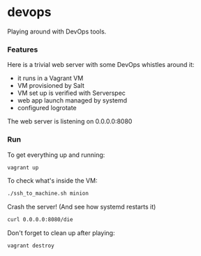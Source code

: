 # devops
Playing around with DevOps tools.

### Features
Here is a trivial web server with some DevOps whistles around it:
- it runs in a Vagrant VM
- VM provisioned by Salt
- VM set up is verified with Serverspec
- web app launch managed by systemd
- configured logrotate

The web server is listening on 0.0.0.0:8080

### Run
To get everything up and running:
```bash
vagrant up
```

To check what's inside the VM:
```bash
./ssh_to_machine.sh minion
```

Crash the server! (And see how systemd restarts it)
```bash
curl 0.0.0.0:8080/die
```

Don't forget to clean up after playing:
```bash
vagrant destroy
```
